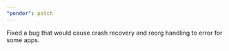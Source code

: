```yaml
---
"ponder": patch
---
```


Fixed a bug that would cause crash recovery and reorg handling to error for some apps.
